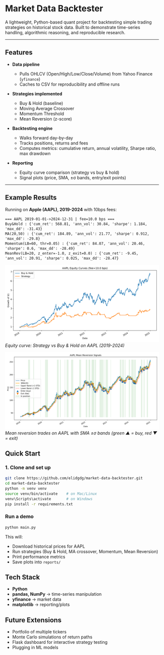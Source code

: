 # Market Data Backtester
A lightweight, Python-based quant project for backtesting simple trading strategies on historical stock data.
Built to demonstrate time-series handling, algorithmic reasoning, and reproducible research.

---

## Features
- **Data pipeline**
    - Pulls OHLCV (Open/High/Low/Close/Volume) from Yahoo Finance (`yfinance`)
    - Caches to CSV for reproducibility and offline runs

- **Strategies implemented**
    - Buy & Hold (baseline)
    - Moving Average Crossover
    - Momentum Threshold
    - Mean Reversion (z-score)

- **Backtesting engine**
    - Walks forward day-by-day
    - Tracks positions, returns and fees
    - Computes metrics: cumulative return, annual volatility, Sharpe ratio, max drawdown

- **Reporting**
    - Equity curve comparison (strategy vs buy & hold)
    - Signal plots (price, SMA, ±σ bands, entry/exit points)
 
---

## Example Results

Running on **Apple (AAPL), 2019-2024** with 10bps fees:
```
=== AAPL 2019-01-01->2024-12-31 | fee=10.0 bps ===
Buy&Hold : {'cum_ret': 568.81, 'ann_vol': 30.84, 'sharpe': 1.184, 'max_dd': -31.43}
MA(20,50) : {'cum_ret': 184.89, 'ann_vol': 21.77, 'sharpe': 0.912, 'max_dd': -29.8}
Momentum(LB=60, thr=0.05) : {'cum_ret': 84.07, 'ann_vol': 20.46, 'sharpe': 0.6, 'max_dd': -28.49}
MeanRev(LB=20, z_enter=-1.0, z_exit=0.0) : {'cum_ret': -9.45, 'ann_vol': 20.91, 'sharpe': 0.025, 'max_dd': -28.47}
```

![Equity Curves](docs/aapl_equity.png)
*Equity curve: Strategy vs Buy & Hold on AAPL (2019-2024)*

![Mean Reversion Signals](docs/aapl_meanrev.png)
*Mean reversion trades on AAPL with SMA ±σ bands (green ▲ = buy, red ▼ = exit)*

## Quick Start

### 1. Clone and set up
```bash
git clone https://github.com/elidgdg/market-data-backtester.git
cd market-data-backtester
python -m venv venv
source venv/bin/activate    # on Mac/Linux
venv\Scripts\activate       # on Windows
pip install -r requirements.txt
```

### Run a demo
```bash
python main.py
```
This will:
- Download historical prices for AAPL
- Run strategies (Buy & Hold, MA crossover, Momentum, Mean Reversion)
- Print performance metrics
- Save plots into `reports/`

## Tech Stack
- **Python**
- **pandas, NumPy** &rarr; time-series manipulation
- **yfinance** &rarr; market data
- **matplotlib** &rarr; reporting/plots

## Future Extensions
- Portfolio of multiple tickers
- Monte Carlo simulations of return paths
- Flask dashboard for interactive strategy testing
- Plugging in ML models